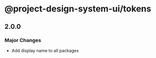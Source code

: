 # @project-design-system-ui/tokens

## 2.0.0

### Major Changes

- Add display name to all packages
